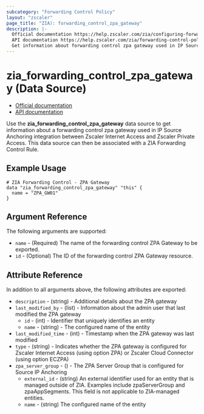 ```yaml
---
subcategory: "Forwarding Control Policy"
layout: "zscaler"
page_title: "ZIA): forwarding_control_zpa_gateway"
description: |-
  Official documentation https://help.zscaler.com/zia/configuring-forwarding-policy
  API documentation https://help.zscaler.com/zia/forwarding-control-policy#/zpaGateways-post
  Get information about forwarding control zpa gateway used in IP Source Anchoring.
---
```


# zia_forwarding_control_zpa_gateway (Data Source)

* [Official documentation](https://help.zscaler.com/zia/configuring-forwarding-policy)
* [API documentation](https://help.zscaler.com/zia/forwarding-control-policy#/zpaGateways-post)

Use the **zia_forwarding_control_zpa_gateway** data source to get information about a forwarding control zpa gateway used in IP Source Anchoring integration between Zscaler Internet Access and Zscaler Private Access. This data source can then be associated with a ZIA Forwarding Control Rule.

## Example Usage

```hcl
# ZIA Forwarding Control - ZPA Gateway
data "zia_forwarding_control_zpa_gateway" "this" {
  name = "ZPA_GW01"
}
```

## Argument Reference

The following arguments are supported:

* `name` - (Required) The name of the forwarding control ZPA Gateway to be exported.
* `id` - (Optional) The ID of the forwarding control ZPA Gateway resource.

## Attribute Reference

In addition to all arguments above, the following attributes are exported:

* `description` - (string) - Additional details about the ZPA gateway
* `last_modified_by` - (list) -  Information about the admin user that last modified the ZPA gateway
  * `id` - (int) - Identifier that uniquely identifies an entity
  * `name` - (string) - The configured name of the entity
* `last_modified_time` - (int) - Timestamp when the ZPA gateway was last modified
* `type` - (string) - Indicates whether the ZPA gateway is configured for Zscaler Internet Access (using option ZPA) or Zscaler Cloud Connector (using option ECZPA)
* `zpa_server_group` - () - The ZPA Server Group that is configured for Source IP Anchoring
  * `external_id` - (string) An external identifier used for an entity that is managed outside of ZIA. Examples include zpaServerGroup and zpaAppSegments. This field is not applicable to ZIA-managed entities.
  * `name` - (string) The configured name of the entity

